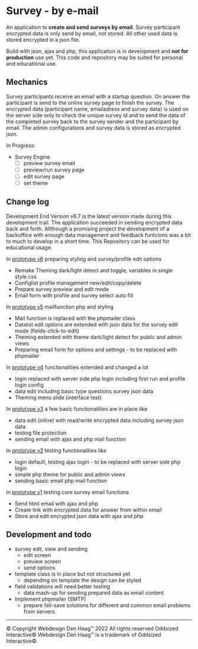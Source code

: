 # Survey - by e-mail
An application to **create and send surveys by email**.
Survey participant encrypted data is only send by email, not stored. All other used data is stored encrypted in a json file.

Build with json, ajax and php, this application is in development and **not for production** use yet.
This code and repository may be suited for personal and educational use.

## Mechanics
Survey participants receive an email with a startup question. On answer the participant is send to the online survey page to finish the survey. The encrypted data (participant name, emailadress and survey data) is used on the server side only to check the unique survey id and to send the data of the completed survey back to the survey sender and the participant by email. The admin configurations and survey data is stored as encrypted json.

In Progress:
- Survey Engine
	- [ ] preview survey email
	- [ ] preview/run survey page
	- [ ] edit survey page
	- [ ] set theme

## Change log
Development End
Version v6.7 is the latest version made during this development trail.
The application succeeded in sending encrypted data back and forth. Allthough a promising project the development of a backoffice with enough data management and feedback funtcions was a bit to much to develop in a short time. This Repository can be used for educational usage.

In [prototype v6](https://github.com/webbouwer/survey/tree/Prototype-v6) preparing styling and survey/profile edit options
- Remake Theming dark/light detect and toggle, variables in single style.css
- Configlist profile management new/edit/copy/delete
- Prepare survey preview and edit mode
- Email form with profile and survey select auto fill

In [prototype v5](https://github.com/webbouwer/survey/tree/Prototype-v5) mailfunction php and styling
- Mail function is replaced with the phpmailer class
- Datalist edit options are extended with json data for the survey edit mode (fields-click-to-edit)
- Theming extended with theme dark/light detect for public and admin views
- Preparing email form for options and settings - to be replaced with phpmailer

In [prototype v4](https://github.com/webbouwer/survey/tree/Prototype-v4) functionalities extended and changed a lot
- login replaced with server side php login including first run and profile login config
- data edit including basic type questions survey json data
- Theming menu slide (interface test)

In [prototype v3](https://github.com/webbouwer/survey/tree/Prototype-v3) a few basic functionalities are in place like
- data edit (inline) with read/write encrypted data including survey json data
- testing file protection
- sending email with ajax and php mail function

In [prototype v2](https://github.com/webbouwer/survey/tree/prototype_v2-ajax_login) testing functionalities like
- login default, testing ajax login - to be replaced with server side php login
- simple php theme for public and admin views
- sending basic email php mail function

In [prototype v1](https://github.com/webbouwer/survey/tree/prototype_1) testing core survey email functions
-   Send html email with ajax and php
-   Create link with encrypted data for answer from within email
-   Store and edit encrypted json data with ajax and php

## Development and todo
- survey edit, view and sending
	- edit screen
	- preview screen
	- send options
- template class is in place but not structured yet
	- depending on template the design can be styled
- field validations will need better testing
	- data mash-up for sending prepared data as email content
- Implement phpmailer (SMTP)
	- prepare fail-save solutions for different and common email problems from servers.

---
© Copyright Webdesign Den Haag™ 2022
All rights reserved Oddsized Interactive©
Webdesign Den Haag™ is a trademark of Oddsized Interactive©.
